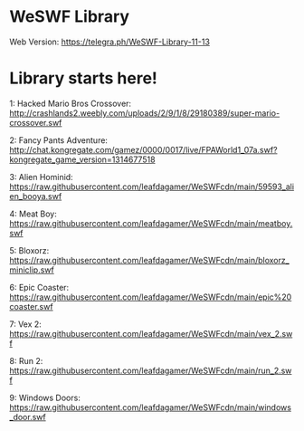<h1>WeSWF Library</h1>

Web Version: https://telegra.ph/WeSWF-Library-11-13

<h1>Library starts here!</h1>

1: Hacked Mario Bros Crossover: http://crashlands2.weebly.com/uploads/2/9/1/8/29180389/super-mario-crossover.swf


2: Fancy Pants Adventure: http://chat.kongregate.com/gamez/0000/0017/live/FPAWorld1_07a.swf?kongregate_game_version=1314677518


3: Alien Hominid: https://raw.githubusercontent.com/leafdagamer/WeSWFcdn/main/59593_alien_booya.swf


4: Meat Boy: https://raw.githubusercontent.com/leafdagamer/WeSWFcdn/main/meatboy.swf


5: Bloxorz: https://raw.githubusercontent.com/leafdagamer/WeSWFcdn/main/bloxorz_miniclip.swf


6: Epic Coaster: https://raw.githubusercontent.com/leafdagamer/WeSWFcdn/main/epic%20coaster.swf


7: Vex 2: https://raw.githubusercontent.com/leafdagamer/WeSWFcdn/main/vex_2.swf


8: Run 2: https://raw.githubusercontent.com/leafdagamer/WeSWFcdn/main/run_2.swf


9: Windows Doors: https://raw.githubusercontent.com/leafdagamer/WeSWFcdn/main/windows_door.swf
